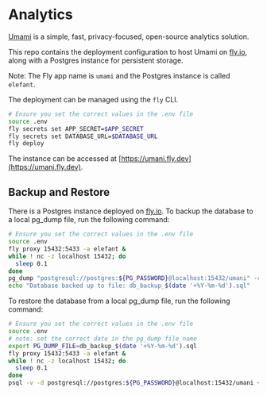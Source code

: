 # Analytics

[Umami](https://umami.is/) is a simple, fast, privacy-focused, open-source analytics solution.

This repo contains the deployment configuration to host Umami on [fly.io](https://fly.io), along with a Postgres instance for persistent storage.

Note: The Fly app name is `umami` and the Postgres instance is called `elefant`.

The deployment can be managed using the `fly` CLI.

```bash
# Ensure you set the correct values in the .env file
source .env
fly secrets set APP_SECRET=$APP_SECRET
fly secrets set DATABASE_URL=$DATABASE_URL
fly deploy
```

The instance can be accessed at [https://umani.fly.dev](https://umani.fly.dev).

## Backup and Restore

There is a Postgres instance deployed on [fly.io](https://fly.io). To backup the database to a local pg_dump file, run the following command:

```bash
# Ensure you set the correct values in the .env file
source .env
fly proxy 15432:5433 -a elefant &
while ! nc -z localhost 15432; do
  sleep 0.1
done
pg_dump "postgresql://postgres:${PG_PASSWORD}@localhost:15432/umani" -c -f db_backup_$(date '+%Y-%m-%d').sql &&
echo "Database backed up to file: db_backup_$(date '+%Y-%m-%d').sql"
```

To restore the database from a local pg_dump file, run the following command:

```bash
# Ensure you set the correct values in the .env file
source .env
# note: set the correct date in the pg_dump file name
export PG_DUMP_FILE=db_backup_$(date '+%Y-%m-%d').sql
fly proxy 15432:5433 -a elefant &
while ! nc -z localhost 15432; do
  sleep 0.1
done
psql -v -d postgresql://postgres:${PG_PASSWORD}@localhost:15432/umani < ${PG_DUMP_FILE}
```

